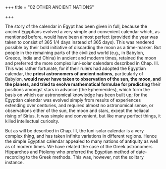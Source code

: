 +++
title = "02 OTHER ANCIENT NATIONS"

+++

The story of the calendar in Egypt has been given in full, because the ancient Egyptians evolved a very simple and convenient calendar which, as mentioned before, would have been almost perfect (provided the year was taken to consist of 365 1/4 days instead of 365 days). This was rendered possible by their bold initiative of discarding the moon as a time-marker. But people in the remaining parts of the civilized world (e.g., in Babylon, Greece, India and China) in ancient and moderm times, retained the moon and preferred the more complex luni-solar calendars described in Chap. III. This was rather fortunate, for if their rulers had adopted the Egyptian calendar, the **priest astronomers of ancient nations**, particularly of Babylon, **would never have taken to observation of the sun, the moon, and the planets, and tried to evolve mathematical formulae for predicting** their positions amongst stars in advance (the Ephemerides), which form the basis on which our astronomical knowledge has been built up; for the Egyptian calendar was evolved simply from results of experiences extending over centuries, and required almost no astronomical sense, or observations either of the sun, the moon and stars, except the heliacal rising of Sirius. It was simple and convenient, but like many perfect things, it killed intellectual curiosity. 

But as will be described in Chap. III, the luni-solar calendar is a very complex thing, and has taken infinite variations in different regions. Hence the simple Egyptian calendar appealed to many nations of antiquity as well as of modern times. We have related the case of the Greek astronomers Hipparchos and Ptolemy who preferred the Egyptian method of date-recording to the Greek methods. This was, however, not the solitary instance. 

